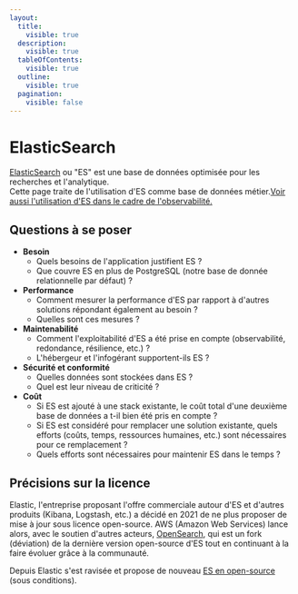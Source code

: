 ```yaml
---
layout:
  title:
    visible: true
  description:
    visible: true
  tableOfContents:
    visible: true
  outline:
    visible: true
  pagination:
    visible: false
---
```


# ElasticSearch

[ElasticSearch](https://www.elastic.co/fr/elasticsearch) ou "ES" est une base de données optimisée pour les recherches et l'analytique.\
Cette page traite de l'utilisation d'ES comme base de données métier.[Voir aussi l'utilisation d'ES dans le cadre de l'observabilité.](../../securiser-et-surveiller/observabilite.md)

## Questions à se poser

* **Besoin**
  * Quels besoins de l'application justifient ES ?
  * Que couvre ES en plus de PostgreSQL (notre base de donnée relationnelle par défaut) ?
* **Performance**
  * Comment mesurer la performance d'ES par rapport à d'autres solutions répondant également au besoin ?
  * Quelles sont ces mesures ?
* **Maintenabilité**
  * Comment l'exploitabilité d'ES a été prise en compte (observabilité, redondance, résilience, etc.) ?
  * L'hébergeur et l'infogérant supportent-ils ES ?
* **Sécurité et conformité**
  * Quelles données sont stockées dans ES ?
  * Quel est leur niveau de criticité ?
* **Coût**
  * Si ES est ajouté à une stack existante, le coût total d'une deuxième base de données a t-il bien été pris en compte ?
  * Si ES est considéré pour remplacer une solution existante, quels efforts (coûts, temps, ressources humaines, etc.) sont nécessaires pour ce remplacement ?
  * Quels efforts sont nécessaires pour maintenir ES dans le temps ?

## Précisions sur la licence

Elastic, l'entreprise proposant l'offre commerciale autour d'ES et d'autres produits (Kibana, Logstash, etc.) a décidé en 2021 de ne plus proposer de mise à jour sous licence open-source. AWS (Amazon Web Services) lance alors, avec le soutien d'autres acteurs, [OpenSearch](https://aws.amazon.com/what-is/opensearch/), qui est un fork (déviation) de la dernière version open-source d'ES tout en continuant à la faire évoluer grâce à la communauté.

Depuis Elastic s'est ravisée et propose de nouveau [ES en open-source](https://www.elastic.co/blog/elasticsearch-is-open-source-again) (sous conditions).
